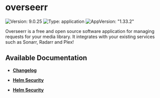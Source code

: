 # overseerr

![Version: 9.0.25](https://img.shields.io/badge/Version-9.0.25-informational?style=flat-square) ![Type: application](https://img.shields.io/badge/Type-application-informational?style=flat-square) ![AppVersion: "1.33.2"](https://img.shields.io/badge/AppVersion-"1.33.2"-informational?style=flat-square)

Overseerr is a free and open source software application for managing requests for your media library. It integrates with your existing services such as Sonarr, Radarr and Plex!

## Available Documentation

- [**Changelog**](CHANGELOG)

- [**Helm Security**](container-security)

- [**Helm Security**](helm-security)

